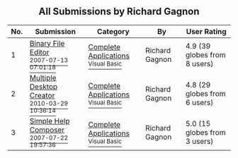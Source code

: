 ﻿<div align="center">

## All Submissions by Richard Gagnon

</div>

No.  | Submission | Category | By   | User Rating
---- | ---------- | -------- | ---- | -----------
1 | [Binary File Editor<br /><sup>2007-07-13 07:01:18</sup>](https://github.com/Planet-Source-Code/richard-gagnon-binary-file-editor__1-68949) | [Complete Applications<br /><sup>Visual Basic</sup>](../ByCategory/complete-applications__1-27.md) | Richard Gagnon | 4.9 (39 globes from 8 users)
2 | [Multiple Desktop Creator<br /><sup>2010-03-29 10:36:14</sup>](https://github.com/Planet-Source-Code/richard-gagnon-multiple-desktop-creator__1-71255) | [Complete Applications<br /><sup>Visual Basic</sup>](../ByCategory/complete-applications__1-27.md) | Richard Gagnon | 4.8 (29 globes from 6 users)
3 | [Simple Help Composer<br /><sup>2007-07-22 19:57:36</sup>](https://github.com/Planet-Source-Code/richard-gagnon-simple-help-composer__1-69002) | [Complete Applications<br /><sup>Visual Basic</sup>](../ByCategory/complete-applications__1-27.md) | Richard Gagnon | 5.0 (15 globes from 3 users)
